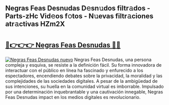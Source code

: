 ## Negras Feas Desnudas D𝚎sn𝚞dos filtr𝚊dos - Parts-zHc Vid𝚎os f𝚘tos - N𝚞evas filtr𝚊ciones atr𝚊ctivas HZm2X

# <h2><a href="http://mb2fe0n.tromn.icu/?c=Negras+Feas+Desnudas">🔗👉👉👉 Negras Feas Desnudas 🔗🔗</a></h2>

[![Negras Feas Desnudas nuevo](https://i.imgur.com/pEAQMta.gif)](http://mb2fe0n.tromn.icu/?c=Negras+Feas+Desnudas)
Negras Feas Desnudas, una persona compleja y esquiva, se resiste a la definición fácil. Su forma innovadora de interactuar con el público en línea ha fascinado y enfurecido a los espectadores, encendiendo debates sobre la privacidad, la moralidad y las complejidades de las sociedades digitales. A pesar de la ambigüedad de sus intenciones, su huella en la comunidad virtual es imborrable. Impulsado por una determinación inquebrantable y una cautivación innegable, Negras Feas Desnudas impact en los medios digitales es revolucionario.
